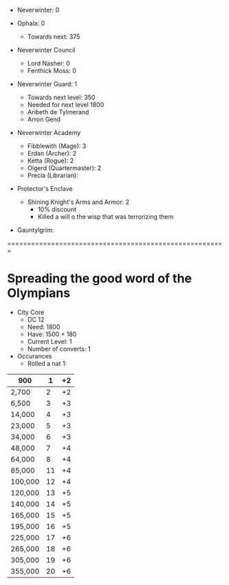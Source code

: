 - Neverwinter: 0
- Ophala: 0

  - Towards next: 375
- Neverwinter Council

  - Lord Nasher: 0
  - Fenthick Moss: 0
- Neverwinter Guard: 1

  - Towards next level: 350
  - Needed for next level 1800
  - Aribeth de Tylmerand
  - Arron Gend
- Neverwinter Academy

  - Fibblewith (Mage): 3
  - Erdan (Archer): 2
  - Ketta (Rogue): 2
  - Olgerd (Quartermaster): 2
  - Precia (Librarian):
- Protector's Enclave

  - Shining Knight's Arms and Armor: 2
    - 10% discount
    - Killed a will o the wisp that was terrorizing them
- Gauntylgrim: 

=======================================================

# Spreading the good word of the Olympians

- City Core
  - DC 12
  - Need: 1800
  - Have: 1500 + 180
  - Current Level: 1
  - Number of converts: 1
- Occurances
  - Rolled a nat 1:

| 900     | 1  | +2 |
| ------- | -- | -- |
| 2,700   | 2  | +2 |
| 6,500   | 3  | +3 |
| 14,000  | 4  | +3 |
| 23,000  | 5  | +3 |
| 34,000  | 6  | +3 |
| 48,000  | 7  | +4 |
| 64,000  | 8  | +4 |
| 85,000  | 11 | +4 |
| 100,000 | 12 | +4 |
| 120,000 | 13 | +5 |
| 140,000 | 14 | +5 |
| 165,000 | 15 | +5 |
| 195,000 | 16 | +5 |
| 225,000 | 17 | +6 |
| 265,000 | 18 | +6 |
| 305,000 | 19 | +6 |
| 355,000 | 20 | +6 |
